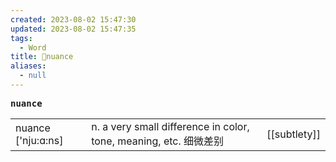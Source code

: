 ```yaml
---
created: 2023-08-02 15:47:30
updated: 2023-08-02 15:47:35
tags:
  - Word
title: 📖nuance
aliases:
  - null
---
```


<pre><strong>nuance</strong></pre>
|   |   |   |
|---|---|---|
|nuance ['nju:ɑ:ns]|n. a very small difference in color, tone, meaning, etc. 细微差别|[[subtlety]]|